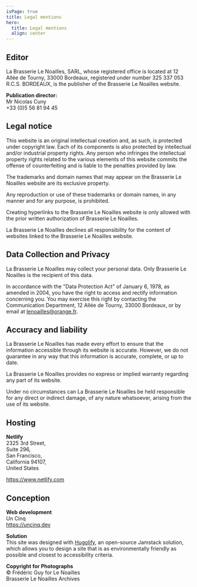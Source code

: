 ```yaml
---
isPage: true
title: Legal mentions
hero:
  title: Legal mentions
  align: center
---
```


## Editor

La Brasserie Le Noailles, SARL, whose registered office is located at 12 Allée de Tourny, 33000 Bordeaux, registered under number 325 337 053 R.C.S. BORDEAUX, is the publisher of the Brasserie Le Noailles website.

**Publication director:**\
Mr Nicolas Cuny\
+33 (0)5 56 81 94 45

## Legal notice

This website is an original intellectual creation and, as such, is protected under copyright law. Each of its components is also protected by intellectual and/or industrial property rights. Any person who infringes the intellectual property rights related to the various elements of this website commits the offense of counterfeiting and is liable to the penalties provided by law.

The trademarks and domain names that may appear on the Brasserie Le Noailles website are its exclusive property.

Any reproduction or use of these trademarks or domain names, in any manner and for any purpose, is prohibited.

Creating hyperlinks to the Brasserie Le Noailles website is only allowed with the prior written authorization of Brasserie Le Noailles.

La Brasserie Le Noailles declines all responsibility for the content of websites linked to the Brasserie Le Noailles website.

## Data Collection and Privacy

La Brasserie Le Noailles may collect your personal data. Only Brasserie Le Noailles is the recipient of this data.

In accordance with the "Data Protection Act" of January 6, 1978, as amended in 2004, you have the right to access and rectify information concerning you. You may exercise this right by contacting the Communication Department, 12 Allée de Tourny, 33000 Bordeaux, or by email at lenoailles@orange.fr.

## Accuracy and liability

La Brasserie Le Noailles has made every effort to ensure that the information accessible through its website is accurate. However, we do not guarantee in any way that this information is accurate, complete, or up to date.

La Brasserie Le Noailles provides no express or implied warranty regarding any part of its website.

Under no circumstances can La Brasserie Le Noailles be held responsible for any direct or indirect damage, of any nature whatsoever, arising from the use of its website.

## Hosting

**Netlify**\
2325 3rd Street, \
Suite 296, \
San Francisco, \
California 94107, \
United States

https://www.netlify.com

## Conception

**Web development**\
Un Cinq\
https://uncinq.dev

**Solution**\
This site was designed with [Hugolify](https://www.hugolify.io), an open-source Jamstack solution, which allows you to design a site that is as environmentally friendly as possible and closest to accessibility criteria.

**Copyright for Photographs**\
© Frédéric Guy for Le Noailles\
Brasserie Le Noailles Archives
